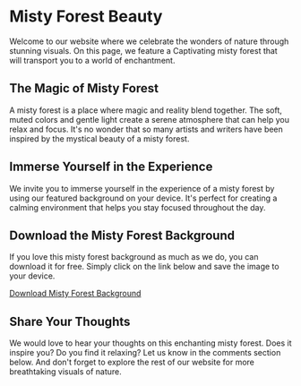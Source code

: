 <!--font:Poppins-->

# Misty Forest Beauty

Welcome to our website where we celebrate the wonders of nature through stunning visuals. On this page, we feature a Cap<wbr>ti<wbr>va<wbr>ting misty forest that will transport you to a world of enchantment.

## The Magic of Misty Forest

A misty forest is a place where magic and reality blend together. The soft, muted colors and gentle light create a serene atmosphere that can help you relax and focus. It's no wonder that so many artists and writers have been inspired by the mystical beauty of a misty forest.

## Immerse Yourself in the Experience

We invite you to immerse yourself in the experience of a misty forest by using our featured background on your device. It's perfect for creating a calming environment that helps you stay focused throughout the day.

## Download the Misty Forest Background

If you love this misty forest background as much as we do, you can download it for free. Simply click on the link below and save the image to your device.

[Download Misty Forest Background](https://example.com/misty-forest-background)

## Share Your Thoughts

We would love to hear your thoughts on this enchanting misty forest. Does it inspire you? Do you find it relaxing? Let us know in the comments section below. And don't forget to explore the rest of our website for more breathtaking visuals of nature.

<!--

Write me markdown content of website with wallpaper:

"A forest with a misty background"

The header of the page should not be copy of the text but rather a real content of the website which is using this wallpaper.


---


# Misty Forest Wallpaper

Welcome to our website featuring a stunning wallpaper of a misty forest.

## About the Wallpaper

This wallpaper captures the serene beauty of a forest shrouded in mist. The soft, muted colors and gentle light create a tranquil atmosphere that can help you relax and focus.

## Download the Wallpaper

If you love this wallpaper as much as we do, you can download it for free. Simply click on the link below and save the image to your device.

[Download Misty Forest Wallpaper](https://example.com/misty-forest-wallpaper)

## Using the Wallpaper

Feel free to use this wallpaper on your desktop or mobile device. It's perfect for creating a calming background that helps you stay focused throughout the day.

## Share Your Thoughts

We would love to hear your thoughts on this wallpaper. Do you find it relaxing? Does it inspire you? Let us know in the comments section below.


---


Heading should not include word "wallpaper". The website should not be about the wallpaper itself, wallpaper is just a related background, rewrite whole content.


---


# Explore the Mystical Beauty of a Misty Forest

Welcome to our website where we celebrate the beauty of nature through stunning visuals. In this page, we feature an awe-inspiring misty forest that will transport you to another world.

## The Magic of a Misty Forest

There's something truly magical about a forest shrouded in mist. The soft, muted colors and gentle light create a tranquil atmosphere that can help you relax and focus. It's no wonder that so many artists and writers have been inspired by the mystical beauty of a misty forest.

## Immerse Yourself in the Experience

We invite you to immerse yourself in the experience of a misty forest by using our featured background on your desktop or mobile device. It's perfect for creating a calming environment that helps you stay focused throughout the day.

## Download the Misty Forest Background

If you love this misty forest background as much as we do, you can download it for free. Simply click on the link below and save the image to your device.

[Download Misty Forest Background](https://example.com/misty-forest-background)

## Share Your Thoughts

We would love to hear your thoughts on this mystical misty forest. Does it inspire you? Do you find it relaxing? Let us know in the comments section below. And don't forget to explore the rest of our website for more breathtaking visuals of nature.


---


Heading is too long, rewrite whole content.


---


# Discover the Enchanting Beauty of a Misty Forest

Welcome to our website where we showcase the wonders of nature through stunning visuals. In this page, we feature a Cap<wbr>ti<wbr>va<wbr>ting misty forest that will transport you to a world of enchantment.

## The Magic of a Misty Forest

A misty forest is a place where magic and reality intertwine. The soft, muted colors and gentle light create a serene atmosphere that can help you relax and focus. It's no surprise that so many artists and writers have been inspired by the mystical beauty of a misty forest.

## Immerse Yourself in the Experience

We invite you to immerse yourself in the experience of a misty forest by using our featured background on your device. It's perfect for creating a calming environment that helps you stay focused throughout the day.

## Download the Misty Forest Background

If you love this misty forest background as much as we do, you can download it for free. Simply click on the link below and save the image to your device.

[Download Misty Forest Background](https://example.com/misty-forest-background)

## Share Your Thoughts

We would love to hear your thoughts on this enchanting misty forest. Does it inspire you? Do you find it relaxing? Let us know in the comments section below. And don't forget to explore the rest of our website for more breathtaking visuals of nature.


---


Heading is too long, rewrite whole content.


---


# Mystical Beauty of Misty Forest

Welcome to our website where we celebrate the wonders of nature through stunning visuals. On this page, we feature a Cap<wbr>ti<wbr>va<wbr>ting misty forest that will transport you to a world of enchantment.

## The Magic of Misty Forest

A misty forest is a place where magic and reality blend together. The soft, muted colors and gentle light create a serene atmosphere that can help you relax and focus. It's no wonder that so many artists and writers have been inspired by the mystical beauty of a misty forest.

## Immerse Yourself in the Experience

We invite you to immerse yourself in the experience of a misty forest by using our featured background on your device. It's perfect for creating a calming environment that helps you stay focused throughout the day.

## Download the Misty Forest Background

If you love this misty forest background as much as we do, you can download it for free. Simply click on the link below and save the image to your device.

[Download Misty Forest Background](https://example.com/misty-forest-background)

## Share Your Thoughts

We would love to hear your thoughts on this enchanting misty forest. Does it inspire you? Do you find it relaxing? Let us know in the comments section below. And don't forget to explore the rest of our website for more breathtaking visuals of nature.


---


Write me a Google font which is best fitting for the website.

Pick from the list:
- Open Sans
- Alegreya
- Lato
- Montserrat
- Inter
- Roboto
- Futura
- Raleway
- Barlow Condensed
- IBM Plex Sans
- Dancing Script
- Poppins
- Great Vibes
- Orbitron
- Playfair Display
- Exo 2
- Lobster


Write just the font name nothing else.


---


Poppins

-->
